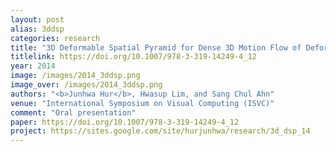 ```yaml
---
layout: post
alias: 3ddsp
categories: research
title: "3D Deformable Spatial Pyramid for Dense 3D Motion Flow of Deformable Object"
titlelink: https://doi.org/10.1007/978-3-319-14249-4_12
year: 2014
image: /images/2014_3ddsp.png
image_over: /images/2014_3ddsp.png
authors: "<b>Junhwa Hur</b>, Hwasup Lim, and Sang Chul Ahn"
venue: "International Symposium on Visual Computing (ISVC)"
comment: "Oral presentation"
paper: https://doi.org/10.1007/978-3-319-14249-4_12
project: https://sites.google.com/site/hurjunhwa/research/3d_dsp_14
---
```

